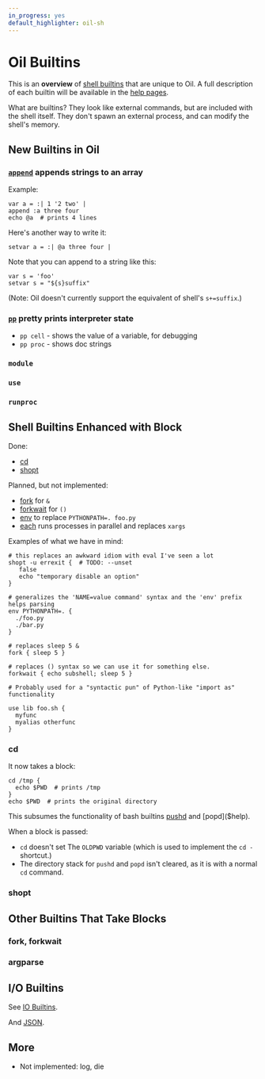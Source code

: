 ```yaml
---
in_progress: yes
default_highlighter: oil-sh
---
```


Oil Builtins
============

<!-- TODO: This doc could be an alternative categorization to the auto-genrated
     builtin-index.md ? -->

This is an **overview** of [shell builtins]($xref:shell-builtin) that are
unique to Oil.  A full description of each builtin will be available in the
[help pages](help-index.html).

What are builtins?  They look like external commands, but are included with the
shell itself.  They don't spawn an external process, and can modify the shell's
memory.

<div id="toc">
</div>

## New Builtins in Oil

### [`append`]($help) appends strings to an array

Example:

    var a = :| 1 '2 two' |
    append :a three four
    echo @a  # prints 4 lines

Here's another way to write it:

    setvar a = :| @a three four |

Note that you can append to a string like this:

    var s = 'foo'
    setvar s = "${s}suffix"

(Note: Oil doesn't currently support the equivalent of shell's `s+=suffix`.)

### [`pp`]($help) pretty prints interpreter state

- `pp cell` - shows the value of a variable, for debugging
- `pp proc` - shows doc strings

### `module`

### `use`

### `runproc`

## Shell Builtins Enhanced with Block

Done:

- [cd]($help)
- [shopt]($help)

Planned, but not implemented:

- [fork]($help) for `&`
- [forkwait]($help) for `()`
- [env]($help) to replace `PYTHONPATH=. foo.py`
- [each]($help) runs processes in parallel and replaces `xargs`

Examples of what we have in mind:

```
# this replaces an awkward idiom with eval I've seen a lot
shopt -u errexit {  # TODO: --unset
   false
   echo "temporary disable an option"
} 

# generalizes the 'NAME=value command' syntax and the 'env' prefix helps parsing
env PYTHONPATH=. {
  ./foo.py
  ./bar.py
}

# replaces sleep 5 &
fork { sleep 5 }

# replaces () syntax so we can use it for something else.
forkwait { echo subshell; sleep 5 }

# Probably used for a "syntactic pun" of Python-like "import as" functionality

use lib foo.sh {
  myfunc
  myalias otherfunc
}
```

### cd

It now takes a block:

    cd /tmp {
      echo $PWD  # prints /tmp
    }
    echo $PWD  # prints the original directory


This subsumes the functionality of bash builtins [pushd]($help) and
[popd]($help).

When a block is passed:

- `cd` doesn't set The `OLDPWD` variable (which is used to implement the `cd -`
  shortcut.)
- The directory stack for `pushd` and `popd` isn't cleared, as it is with a
  normal `cd` command.

### shopt

## Other Builtins That Take Blocks

### fork, forkwait

### argparse

## I/O Builtins

See [IO Builtins](io-builtins.html).

And [JSON](json.html).

## More

- Not implemented: log, die
